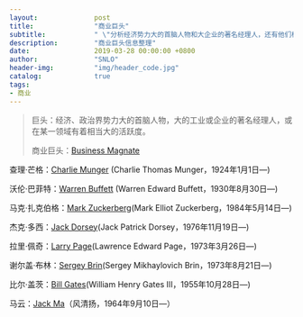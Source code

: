 ```yaml
---
layout:              post
title:               "商业巨头"
subtitle:            " \"分析经济势力大的首脑人物和大企业的著名经理人，还有他们相关的信息统计整理。\""
description:	     "商业巨头信息整理"
date:                2019-03-28 00:00:00 +0800
author:              "SNLO"
header-img:          "img/header_code.jpg"
catalog:             true
tags:
- 商业
---
```


> 巨头：经济、政治界势力大的首脑人物，大的工业或企业的著名经理人，或在某一领域有着相当大的活跃度。
>
> 商业巨头：<a href= "https://en.wikipedia.org/wiki/Business_magnate" target="_blank">Business Magnate</a>

查理·芒格：<a href= "https://en.wikipedia.org/wiki/Charlie_Munger" target="_blank">Charlie Munger</a> (Charlie Thomas Munger，1924年1月1日—)

沃伦·巴菲特：<a href= "<https://en.wikipedia.org/wiki/Warren_Buffett>" target="_blank">Warren Buffett</a> (Warren Edward Buffett，1930年8月30日—)

马克·扎克伯格：<a href= "<https://en.wikipedia.org/wiki/Mark_Zuckerberg>" target="_blank">Mark Zuckerberg</a>(Mark Elliot Zuckerberg，1984年5月14日—)

杰克·多西：<a href= "<https://en.wikipedia.org/wiki/Jack_Dorsey>" target="_blank">Jack Dorsey</a>(Jack Patrick Dorsey，1976年11月19日—)

拉里·佩奇：<a href= "https://en.wikipedia.org/wiki/Larry_Page" target="_blank">Larry Page</a>(Lawrence Edward Page，1973年3月26日—)

谢尔盖·布林：<a href= "https://en.wikipedia.org/wiki/Sergey_Brin" target="_blank">Sergey Brin</a>(Sergey Mikhaylovich Brin，1973年8月21日—)

比尔·盖茨：<a href= "<https://en.wikipedia.org/wiki/Bill_Gates>" target="_blank">Bill Gates</a>(William Henry Gates III，1955年10月28日—)



马云：<a href= "[https://zh.wikipedia.org/wiki/%E9%A9%AC%E4%BA%91](https://zh.wikipedia.org/wiki/马云)" target="_blank">Jack Ma</a>（风清扬，1964年9月10日—）